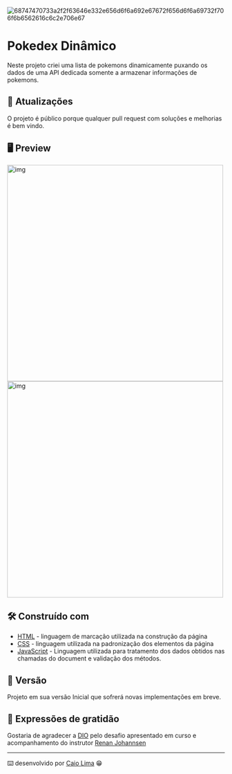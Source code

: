 
![68747470733a2f2f63646e332e656d6f6a692e67672f656d6f6a69732f706f6b6562616c6c2e706e67](https://github.com/caioaugustolima/Pokedex/assets/50187646/d6787ecf-3e92-49db-8eaa-a25c9ce212c9)

# Pokedex Dinâmico

Neste projeto criei uma lista de pokemons dinamicamente puxando os dados de uma API dedicada somente a armazenar informações de pokemons.

## 🚨 Atualizações

O projeto é público porque qualquer pull request com soluções e melhorias é bem vindo.

## 🖥️ Preview

<img src="https://github.com/caioaugustolima/Pokedex/assets/50187646/160127f9-2963-4a91-b3cf-d239e7d34158" alt="img" width="500"/> <img src="https://github.com/caioaugustolima/Pokedex/assets/50187646/3e80fbb0-183d-4ec2-8cdd-56ea811131fc" alt="img" width="500"/>


## 🛠️ Construído com


* [HTML](http://www.dropwizard.io/1.0.2/docs/) - linguagem de marcação utilizada na construção da página
* [CSS](https://maven.apache.org/) - linguagem utilizada na padronização dos elementos da página
* [JavaScript](https://rometools.github.io/rome/) - Linguagem utilizada para tratamento dos dados obtidos nas chamadas do document e validação dos métodos.


## 📌 Versão

Projeto em sua versão Inicial que sofrerá novas implementações em breve.

## 🎁 Expressões de gratidão

Gostaria de agradecer a [DIO](https://www.dio.me/) pelo desafio apresentado em curso e acompanhamento do instrutor [Renan Johannsen](https://www.linkedin.com/in/renanjpaula/?originalSubdomain=br)

---
⌨️ desenvolvido por [Caio Lima](https://github.com/caioaugustolima) 😁
